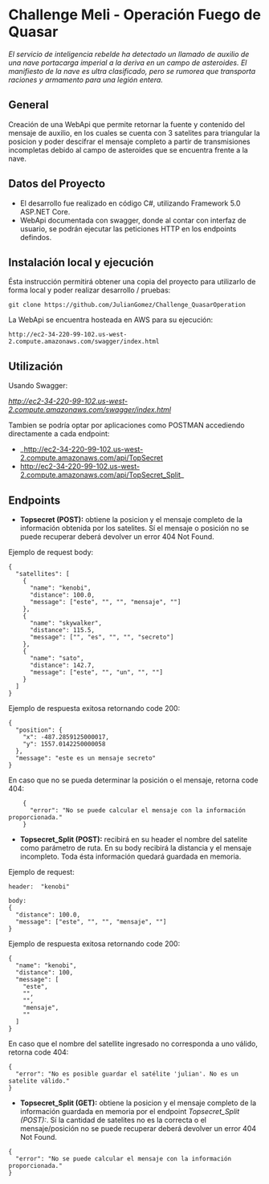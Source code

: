 # Challenge Meli - Operación Fuego de Quasar

_El servicio de inteligencia rebelde ha detectado un llamado de auxilio de una nave portacarga imperial a la deriva en
un campo de asteroides. El manifiesto de la nave es ultra clasificado, pero se rumorea que transporta raciones y
armamento para una legión entera._

## General

Creación de una WebApi que permite retornar la fuente y contenido del mensaje de auxilio, en los cuales se cuenta con 3 satelites
para triangular la posicion y poder descifrar el mensaje completo a partir de transmisiones incompletas debido
al campo de asteroides que se encuentra frente a la nave.

## Datos del Proyecto

* El desarrollo fue realizado en código C#, utilizando Framework 5.0 ASP.NET Core.
* WebApi documentada con swagger, donde al contar con interfaz de usuario, se podrán ejecutar las peticiones HTTP en los endpoints defindos.


## Instalación local y ejecución

Ésta instrucción permitirá obtener una copia del proyecto para utilizarlo de forma local y poder realizar desarrollo / pruebas:
```
git clone https://github.com/JulianGomez/Challenge_QuasarOperation
```

La WebApi se encuentra hosteada en AWS para su ejecución:
```
http://ec2-34-220-99-102.us-west-2.compute.amazonaws.com/swagger/index.html
```


## Utilización

Usando Swagger: 

_http://ec2-34-220-99-102.us-west-2.compute.amazonaws.com/swagger/index.html_
  
Tambien se podría optar por aplicaciones como POSTMAN accediendo directamente a cada endpoint: 

* _http://ec2-34-220-99-102.us-west-2.compute.amazonaws.com/api/TopSecret
* http://ec2-34-220-99-102.us-west-2.compute.amazonaws.com/api/TopSecret_Split_

  
 
## Endpoints 

* **Topsecret (POST):** obtiene la posicion y el mensaje completo de la información obtenida por los satelites.
Sí el mensaje o posición no se puede recuperar deberá devolver un error 404 Not Found.

Ejemplo de request body:

```
{
  "satellites": [
    {
      "name": "kenobi",
      "distance": 100.0,
      "message": ["este", "", "", "mensaje", ""]
    },
    {
      "name": "skywalker",
      "distance": 115.5,
      "message": ["", "es", "", "", "secreto"]
    },
    {
      "name": "sato",
      "distance": 142.7,
      "message": ["este", "", "un", "", ""]
    }
  ]
}
```

Ejemplo de respuesta exitosa retornando code 200:

```
{
  "position": {
	"x": -487.2859125000017,
	"y": 1557.0142250000058
  },
  "message": "este es un mensaje secreto"
}
```

En caso que no se pueda determinar la posición o el mensaje, retorna code 404:

```
	{
	  "error": "No se puede calcular el mensaje con la información proporcionada."
	}
```



* **Topsecret_Split (POST):** recibirá en su header el nombre del satelite como parámetro de ruta. En su body recibirá la distancia y el mensaje incompleto.
Toda ésta información quedará guardada en memoria.

Ejemplo de request:

```
header:  "kenobi"

body:
{
  "distance": 100.0,
  "message": ["este", "", "", "mensaje", ""]
} 
```

Ejemplo de respuesta exitosa retornando code 200:

```
{
  "name": "kenobi",
  "distance": 100,
  "message": [
	"este",
	"",
	"",
	"mensaje",
	""
  ]
}
```

En caso que el nombre del satellite ingresado no corresponda a uno válido, retorna code 404:

```
{
  "error": "No es posible guardar el satélite 'julian'. No es un satelite válido."
}
```



* **Topsecret_Split (GET):** obtiene la posicion y el mensaje completo de la información guardada en memoria por el endpoint *Topsecret_Split (POST):*.
Sí la cantidad de satelites no es la correcta o el mensaje/posición no se puede recuperar deberá devolver un error 404 Not Found.

```
{
  "error": "No se puede calcular el mensaje con la información proporcionada."
}
```


